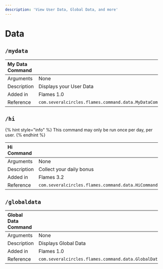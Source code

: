 ```yaml
---
description: 'View User Data, Global Data, and more'
---
```


# Data

## `/mydata`

|  My Data Command |   |
| :--- | :--- |
| Arguments | None |
| Description | Displays your User Data |
| Added in | Flames 1.0 |
| Reference | `com.severalcircles.flames.command.data.MyDataCommand` |



## `/hi`

{% hint style="info" %}
This command may only be run once per day, per user.
{% endhint %}

|  Hi Command |   |
| :--- | :--- |
| Arguments | None |
| Description | Collect your daily bonus |
| Added in | Flames 3.2 |
| Reference | `com.severalcircles.flames.command.data.HiCommand` |

## `/globaldata`

|  Global Data Command |   |
| :--- | :--- |
| Arguments | None |
| Description | Displays Global Data |
| Added in | Flames 1.0 |
| Reference | `com.severalcircles.flames.command.data.GlobalDataCommand` |



